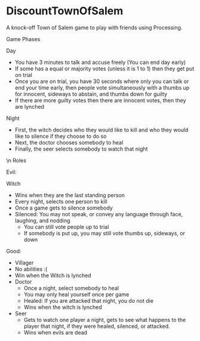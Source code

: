 # DiscountTownOfSalem
A knock-off Town of Salem game to play with friends using Processing.

Game Phases

Day
* You have 3 minutes to talk and accuse freely (You can end day early)
* If some has a equal or majority votes (unless it is 1 to 1) then they get put on trial
* Once you are on trial, you have 30 seconds where only you can talk or end your time early, then people vote simultaneously with a thumbs up for innocent, sideways to abstain, and thumbs down for guilty
* If there are more guilty votes then there are innocent votes, then they are lynched

Night
* First, the witch decides who they would like to kill and who they would like to silence if they choose to do so
* Next, the doctor chooses somebody to heal
* Finally, the seer selects somebody to watch that night

\n
Roles

Evil:

Witch
* Wins when they are the last standing person
* Every night, selects one person to kill
* Once a game gets to silence somebody
* Silenced: You may not speak, or convey any language through face, laughing, and nodding
  * You can still vote people up to trial
  * If somebody is put up, you may still vote thumbs up, sideways, or down

Good:	

* Villager
 * No abilities :(
* Win when the Witch is lynched
* Doctor
  * Once a night, select somebody to heal
  * You may only heal yourself once per game
  * Healed: If you are attacked that night, you do not die
   * Wins when the witch is lynched
* Seer
  * Gets to watch one player a night, gets to see what happens to the player that night, if they were healed, silenced, or attacked.
  * Wins when evils are dead
